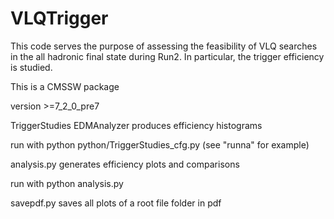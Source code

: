VLQTrigger
==========

This code serves the purpose of assessing the feasibility of VLQ searches in the all hadronic final state during Run2. In particular, the trigger efficiency is studied.

This is a CMSSW package

version >=7_2_0_pre7

TriggerStudies EDMAnalyzer produces efficiency histograms

run with python python/TriggerStudies_cfg.py <dataset> (see "runna" for example)

analysis.py generates efficiency plots and comparisons

run with python analysis.py <filename postfix>

savepdf.py saves all plots of a root file folder in pdf
